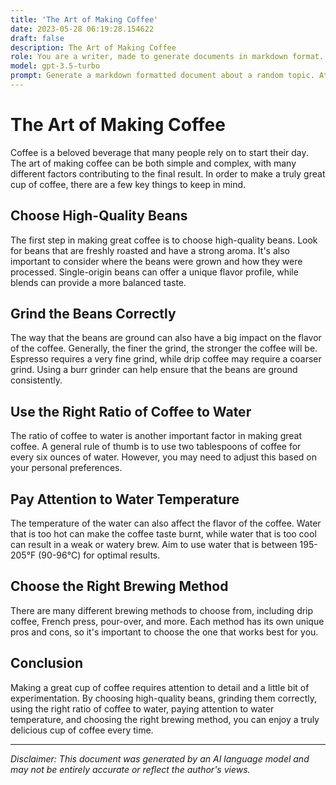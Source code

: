 ```yaml
---
title: 'The Art of Making Coffee'
date: 2023-05-28 06:19:28.154622
draft: false
description: The Art of Making Coffee
role: You are a writer, made to generate documents in markdown format. It is very important that all of the documents you generate are in valid markdown format.
model: gpt-3.5-turbo
prompt: Generate a markdown formatted document about a random topic. At the bottom, include a disclaimer explaining that the document was generated by you. The first line of the document should be the title. Make sure that the entire document is in proper markdown format, using a mix of various tags to make the document visually appealing.
---
```


# The Art of Making Coffee

Coffee is a beloved beverage that many people rely on to start their day. The art of making coffee can be both simple and complex, with many different factors contributing to the final result. In order to make a truly great cup of coffee, there are a few key things to keep in mind.

## Choose High-Quality Beans

The first step in making great coffee is to choose high-quality beans. Look for beans that are freshly roasted and have a strong aroma. It's also important to consider where the beans were grown and how they were processed. Single-origin beans can offer a unique flavor profile, while blends can provide a more balanced taste.

## Grind the Beans Correctly

The way that the beans are ground can also have a big impact on the flavor of the coffee. Generally, the finer the grind, the stronger the coffee will be. Espresso requires a very fine grind, while drip coffee may require a coarser grind. Using a burr grinder can help ensure that the beans are ground consistently.

## Use the Right Ratio of Coffee to Water

The ratio of coffee to water is another important factor in making great coffee. A general rule of thumb is to use two tablespoons of coffee for every six ounces of water. However, you may need to adjust this based on your personal preferences.

## Pay Attention to Water Temperature

The temperature of the water can also affect the flavor of the coffee. Water that is too hot can make the coffee taste burnt, while water that is too cool can result in a weak or watery brew. Aim to use water that is between 195-205°F (90-96°C) for optimal results.

## Choose the Right Brewing Method

There are many different brewing methods to choose from, including drip coffee, French press, pour-over, and more. Each method has its own unique pros and cons, so it's important to choose the one that works best for you.

## Conclusion

Making a great cup of coffee requires attention to detail and a little bit of experimentation. By choosing high-quality beans, grinding them correctly, using the right ratio of coffee to water, paying attention to water temperature, and choosing the right brewing method, you can enjoy a truly delicious cup of coffee every time.

---

*Disclaimer: This document was generated by an AI language model and may not be entirely accurate or reflect the author's views.*